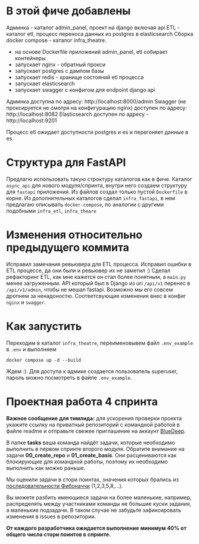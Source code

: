 # В этой фиче добавлены
Админка - каталог admin_panel, проект на django включая api
ETL - каталог etl, процесс переноса данных из postgres в elasticsearch
Сборка docker compose - каталог infra_theatre. 
- на основе Dockerfile приложений admin_panel, etl собирает контейнеры
- запускает nginx - обратный прокси
- запускает postgres с дампом базы
- запускает redis - хранище состояний etl процесса
- запускает elasticsearch
- запускает swagger с конфигом для endpoint django api

Админка доступна по адресу: http://localhost:8000/admin
Swagger (не проксируется не смотря на конфигурацию nginx) доступен по адресу: http://localhost:8082
Elasticsearch доступен по адресу - http://localhost:9201

Процесс etl ожидает доступности postgres и es и перегоняет данные в es.

# Структура для FastAPI
Предлагю использовать такую строктуру каталогов как в фиче.
Каталог `async_api` для нового модуля/спринта, внутри него создаем структуру для `fastapi` приложения. Из файлов создал только пустой `Dockerfile` в корне. Из дополнительных каталогов сделал `infra_fastapi`, в нем предлагаю описывать `docker-compose`, по аналогии с другими подобными `infra_etl`, `infra_theare`

# Изменения относительно предыдущего коммита
Исправил замечания ревьювера для ETL процесса.
Исправил ошибки в ETL процессе, да они были и ревьювер их не заметил :)
Сделал рефакторинг ETL, как мне кажется он стал более понятным, а `main.py` менее загруженным.
API который был в Django из uri `/api/v1` перенес в `/api/v1/admin`, чтобы не мешал fastapi. Возможно мы его совсем дропнем за ненадоностю. Соответсвующие изменения внес в конфиг `nginx` и `swagger`.


# Как запустить

Переходим в каталог `infra_theatre`, переименовывем файл `.env_example` в `.env` и выполняем
```
docker compose up -d --build
```
Ждем :).
Для доступа к адмике создается пользователь superuser, пароль можно посмотреть в файле `.env_example`.


# Проектная работа 4 спринта

**Важное сообщение для тимлида:** для ускорения проверки проекта укажите ссылку на приватный репозиторий с командной работой в файле readme и отправьте свежее приглашение на аккаунт [BlueDeep](https://github.com/BigDeepBlue).

В папке **tasks** ваша команда найдёт задачи, которые необходимо выполнить в первом спринте второго модуля.  Обратите внимание на задачи **00_create_repo** и **01_create_basis**. Они расцениваются как блокирующие для командной работы, поэтому их необходимо выполнить как можно раньше.

Мы оценили задачи в стори поинтах, значения которых брались из [последовательности Фибоначчи](https://ru.wikipedia.org/wiki/Числа_Фибоначчи) (1,2,3,5,8,…).

Вы можете разбить имеющиеся задачи на более маленькие, например, распределять между участниками команды не большие куски задания, а маленькие подзадачи. В таком случае не забудьте зафиксировать изменения в issues в репозитории.

**От каждого разработчика ожидается выполнение минимум 40% от общего числа стори поинтов в спринте.**

